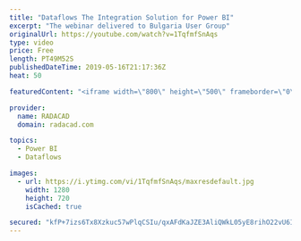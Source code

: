 ```yaml
---
title: "Dataflows The Integration Solution for Power BI"
excerpt: "The webinar delivered to Bulgaria User Group"
originalUrl: https://youtube.com/watch?v=1TqfmfSnAqs
type: video
price: Free
length: PT49M52S
publishedDateTime: 2019-05-16T21:17:36Z
heat: 50

featuredContent: "<iframe width=\"800\" height=\"500\" frameborder=\"0\" src=\"https://www.youtube.com/embed/1TqfmfSnAqs\" allow=\"accelerometer; autoplay; encrypted-media; gyroscope; picture-in-picture\" allowfullscreen></iframe>"

provider:
  name: RADACAD
  domain: radacad.com

topics:
  - Power BI
  - Dataflows

images:
  - url: https://i.ytimg.com/vi/1TqfmfSnAqs/maxresdefault.jpg
    width: 1280
    height: 720
    isCached: true

secured: "kfP+7izs6Tx8Xzkuc57wPlqCSIu/qxAFdKaJZE3AliQWkL05yE8rihO22vU6IDnFLbv06tU2oWteYobGiOiXbnWgZEN+3WYIGzu9jNvAdq/sqmtJsuxdgvx0dz6WEDVjpyHEPfx3sn7+EmSMgtLj6pWFAtCFs4OkE/aJYi2Nwn9juhRGt6tBENGpTOWRZU5oA4gPH/5WpfRWRKy/Unki1sfwJDdCjcbNPqfS3PRQB1CWThZQtzKATngkRNOh2YfReEyMlMefAZjMgfOsFAfZanfXQciYQbHkwbm7x0SeAbHNt/OoXwIHon2WtB7B4HD8uMM99hqMqCQLHhruT7ynGr9DCo5sZYJHVg15PwLvHJ9rZn3qqHjcYbQ5R7yufuACtl2/fmeVAF2avZugSV3oZofTXv+1Ta0cka5rSatKpJw=;GYbWk9UbbV3K1TN9Uvwhig=="
---
```


